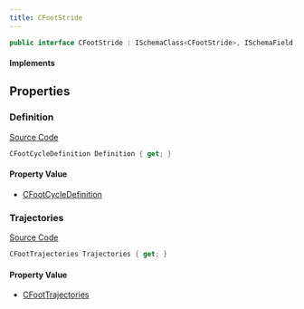 ```yaml
---
title: CFootStride
---
```


```csharp
public interface CFootStride : ISchemaClass<CFootStride>, ISchemaField, ISchemaClass, INativeHandle
```

#### Implements

## Properties

### Definition

[Source Code](https://github.com/swiftly-solution/swiftlys2/blob/beta/managed/src/SwiftlyS2.Generated/Schemas/Interfaces/CFootStride.cs#L16)

```csharp
CFootCycleDefinition Definition { get; }
```

#### Property Value

- [CFootCycleDefinition](/docs/api/shared/schemadefinitions/cfootcycledefinition)

### Trajectories

[Source Code](https://github.com/swiftly-solution/swiftlys2/blob/beta/managed/src/SwiftlyS2.Generated/Schemas/Interfaces/CFootStride.cs#L18)

```csharp
CFootTrajectories Trajectories { get; }
```

#### Property Value

- [CFootTrajectories](/docs/api/shared/schemadefinitions/cfoottrajectories)

